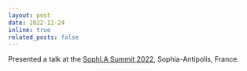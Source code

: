 ```yaml
---
layout: post
date: 2022-11-24
inline: true
related_posts: false
---
```


Presented a talk at the [SophI.A Summit 2022](https://univ-cotedazur.fr/events-uca/sophia-summit), Sophia-Antipolis, France.
